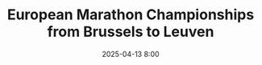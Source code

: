 ---
title: European Marathon Championships from Brussels to Leuven
location: Brussels to Leuven, Belgium
date: 2025-04-13 8:00
latitude: 50.84264734480324
longitude: 4.3626603405730355
results:
  - place: ND
    name: Conor O'Laughlin
    time: 2:49:04
    category: M
    note: 
---